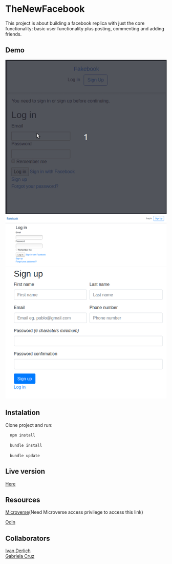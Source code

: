 # TheNewFacebook

This project is about building a facebook replica with just the core functionality: basic user functionality plus posting, commenting and adding friends.

## Demo

![](docs/usage.gif)
![](/docs/1.png)
![](/docs/2.png)

## Instalation

  Clone project and run:

      npm install

      bundle install

      bundle update

## Live version

[Here](https://afternoon-wave-75260.herokuapp.com/)

## Resources

[Microverse](https://microverse.pathwright.com/library/fast-track-curriculum/69047/path/step/49736080/)(Need Microverse access privilege to access this link)

[Odin ](https://www.theodinproject.com/courses/ruby-on-rails/lessons/final-project)

## Collaborators

[Ivan Derlich](https://github.com/IvanDerlich/) <br>
[Gabriela Cruz](https://github.com/ViriCruz/)